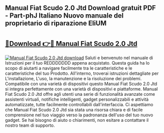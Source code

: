## Manual Fiat Scudo 2.0 Jtd Download gratuit PDF - Part-phJ Italiano Nuovo manuale del proprietario di riparazione EliUM

# <h2><a href="http://dfea089.blite.top/?on=Manual+Fiat+Scudo+2.0+Jtd">🔗Download 👉🔴 Manual Fiat Scudo 2.0 Jtd</a></h2>

[![Manual Fiat Scudo 2.0 Jtd download](https://i.imgur.com/lujVjoI.png)](http://dfea089.blite.top/?on=Manual+Fiat+Scudo+2.0+Jtd)
Saluti e benvenuto nel manuale di Istruzioni per il tuo REDDDDDDD appena acquistato. Questa guida ha lo scopo di aiutarti a navigare facilmente tra le caratteristiche e le caratteristiche del tuo Prodotto. All'interno, troverai istruzioni dettagliate per L'installazione, L'uso, la manutenzione e la risoluzione dei problemi. Compatibile con una varietà di dispositivi questo Manual Fiat Scudo 2.0 Jtd si integra perfettamente con una varietà di dispositivi e piattaforme. Manual Fiat Scudo 2.0 Jtd offre agli utenti una serie di funzionalità avanzate come assistenti virtuali, notifiche intelligenti, gadget personalizzabili e attività automatizzate, tutte facilmente controllabili dall'interfaccia. Ci aspettiamo che Manual Fiat Scudo 2.0 Jtd sia stata una risorsa chiara e di facile comprensione nel tuo viaggio verso la padronanza dell'uso del tuo nuovo gadget. Se hai bisogno di aiuto o chiarimenti, non esitare a contattare il nostro team di supporto.
